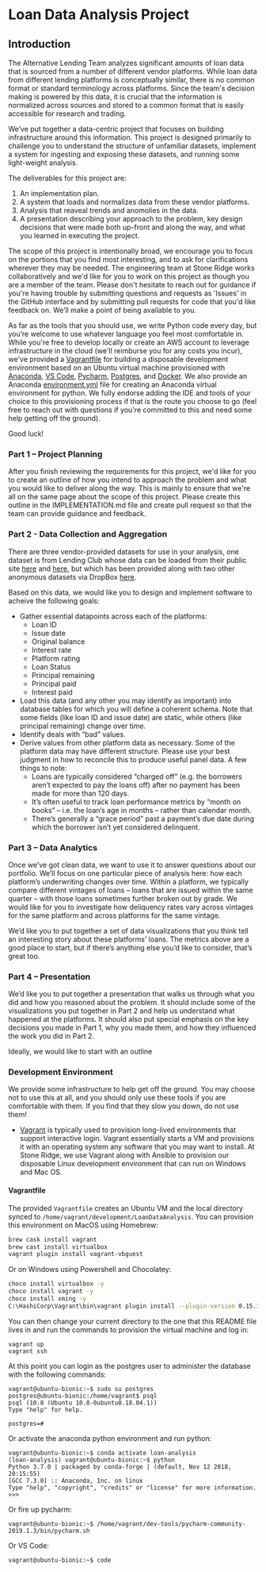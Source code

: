 # Loan Data Analysis Project

## Introduction

The Alternative Lending Team analyzes significant amounts of loan data that is sourced from a number of different vendor platforms. While loan data from different lending platforms is conceptually similar, there is no common format or standard terminology across platforms. Since the team's decision making is powered by this data, it is crucial that the information is normalized across sources and stored to a common format that is easily accessible for research and trading.

We’ve put together a data-centric project that focuses on building infrastructure around this information. This project is designed primarily to challenge you to understand the structure of unfamiliar datasets, implement a system for ingesting and exposing these datasets, and running some light-weight analysis.

The deliverables for this project are:

1. An implementation plan.
2. A system that loads and normalizes data from these vendor platforms.
3. Analysis that reaveal trends and anomolies in the data.
4. A presentation describing your approach to the problem, key design decisions that were made both up-front and along the way, and what you learned in executing the project.

The scope of this project is intentionally broad, we encourage you to focus on the portions that you find most interesting, and to ask for clarifications wherever they may be needed. The engineering team at Stone Ridge works collaboratively and we'd like for you to work on this project as though you are a member of the team. Please don't hesitate to reach out for guidance if you're having trouble by submitting questions and requests as 'Issues' in the GitHub interface and by submitting pull requests for code that you'd like feedback on. We’ll make a point of being available to you.

As far as the tools that you should use, we write Python code every day, but you’re welcome to use whatever language you feel most comfortable in. While you're free to develop locally or create an AWS account to leverage infrastructure in the cloud (we'll reimburse you for any costs you incur), we've provided a [Vagrantfile](https://www.vagrantup.com/intro/index.html) for building a disposable development environment based on an Ubuntu virtual machine provisioned with [Anaconda](https://www.anaconda.com/distribution/), [VS Code](https://code.visualstudio.com/docs/setup/linux), [Pycharm](https://www.jetbrains.com/pycharm/download/#section=linux), [Postgres](https://www.postgresql.org/), and [Docker](https://www.docker.com/). We also provide an Anaconda [environment.yml](https://docs.conda.io/projects/conda/en/latest/user-guide/tasks/manage-environments.html) file for creating an Anaconda virtual environment for python. We fully endorse adding the IDE and tools of your choice to this provisioning process if that is the route you choose to go (feel free to reach out with questions if you're committed to this and need some help getting off the ground).

Good luck!

### Part 1 – Project Planning

After you finish reviewing the requirements for this project, we'd like for you to create an outline of how you intend to approach the problem and what you would like to deliver along the way. This is mainly to ensure that we're all on the same page about the scope of this project. Please create this outline in the IMPLEMENTATION.md file and create pull request so that the team can provide guidance and feedback.

### Part 2 - Data Collection and Aggregation

There are three vendor-provided datasets for use in your analysis, one dataset is from Lending Club whose data can be loaded from their public site [here](https://www.lendingclub.com/info/download-data.action) and [here](http://additionalstatistics.lendingclub.com/), but which has been provided along with two other anonymous datasets via DropBox [here](https://stoneridgeassetmanagement.box.com/s/gnicdp5izn0cc3b4iokejl21tk9owfgt).

Based on this data, we would like you to design and implement software to acheive the following goals:

* Gather essential datapoints across each of the platforms:
  * Loan ID
  * Issue date
  * Original balance
  * Interest rate
  * Platform rating
  * Loan Status
  * Principal remaining
  * Principal paid
  * Interest paid
* Load this data (and any other you may identify as important) into database tables for which you will define a coherent schema. Note that some fields (like loan ID and issue date) are static, while others (like principal remaining) change over time.
* Identify deals with “bad” values.
* Derive values from other platform data as necessary.
Some of the platform data may have different structure.  Please use your best judgment in how to reconcile this to produce useful panel data.  A few things to note:
  * Loans are typically considered “charged off” (e.g. the borrowers aren’t expected to pay the loans off) after no payment has been made for more than 120 days.
  * It’s often useful to track loan performance metrics by “month on books” – i.e. the loan’s age in months – rather than calendar month.
  * There’s generally a “grace period” past a payment’s due date during which the borrower isn’t yet considered delinquent.

### Part 3 – Data Analytics

Once we’ve got clean data, we want to use it to answer questions about our portfolio.  We’ll focus on one particular piece of analysis here: how each platform’s underwriting changes over time.  Within a platform, we typically compare different vintages of loans – loans that are issued within the same quarter – with those loans sometimes further broken out by grade. We would like for you to investigate how deliquency rates vary across vintages for the same platform and across platforms for the same vintage.

We’d like you to put together a set of data visualizations that you think tell an interesting story about these platforms’ loans. The metrics above are a good place to start, but if there’s anything else you’d like to consider, that’s great too.

### Part 4 – Presentation

We’d like you to put together a presentation that walks us through what you did and how you reasoned about the problem.  It should include some of the visualizations you put together in Part 2 and help us understand what happened at the platforms.  It should also put special emphasis on the key decisions you made in Part 1, why you made them, and how they influenced the work you did in Part 2.

Ideally, we would like to start with an outline

### Development Environment

We provide some infrastructure to help get off the ground. You may choose not to use this at all, and you should only use these tools if you are comfortable with them. If you find that they slow you down, do not use them!

* [Vagrant](https://www.vagrantup.com/intro/index.html) is typically used to provision long-lived environments that support interactive login. Vagrant essentially starts a VM and provisions it with an operating system any software that you may want to install. At Stone Ridge, we use Vagrant along with Ansible to provision our disposable Linux development environment that can run on Windows and Mac OS.

#### Vagrantfile

The provided `Vagrantfile` creates an Ubuntu VM and the local directory synced to `/home/vagrant/development/LoanDataAnalysis`. You can provision this environment on MacOS using Homebrew:

 ```sh
 brew cask install vagrant
 brew cast install virtualbox
 vagrant plugin install vagrant-vbguest
 ```

Or on Windows using Powershell and Chocolatey:

 ```sh
 choco install virtualbox -y
 choco install vagrant -y
 choco install xming -y
 C:\HashiCorp\Vagrant\bin\vagrant plugin install --plugin-version 0.15.1 vagrant-vbguest
 ```

You can then change your current directory to the one that this README file lives in and run the commands to provision the virtual machine and log in:

```
vagrant up
vagrant ssh
```

At this point you can login as the postgres user to administer the database with the following commands:

```
vagrant@ubuntu-bionic:~$ sudo su postgres
postgres@ubuntu-bionic:/home/vagrant$ psql
psql (10.8 (Ubuntu 10.8-0ubuntu0.18.04.1))
Type "help" for help.

postgres=#
```

Or activate the anaconda python environment and run python:

```
vagrant@ubuntu-bionic:~$ conda activate loan-analysis
(loan-analysis) vagrant@ubuntu-bionic:~$ python
Python 3.7.0 | packaged by conda-forge | (default, Nov 12 2018, 20:15:55)
[GCC 7.3.0] :: Anaconda, Inc. on linux
Type "help", "copyright", "credits" or "license" for more information.
>>>

```

Or fire up pycharm:

```
vagrant@ubuntu-bionic:~$ /home/vagrant/dev-tools/pycharm-community-2019.1.3/bin/pycharm.sh
```

Or VS Code:

```
vagrant@ubuntu-bionic:~$ code
```
